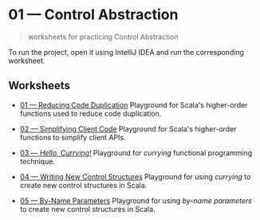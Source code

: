 # 01 &mdash; Control Abstraction
> worksheets for practicing Control Abstraction

To run the project, open it using IntelliJ IDEA and run the corresponding worksheet.

## Worksheets
+ [01 &mdash; Reducing Code Duplication](./01-reducing-code-duplication.sc)
Playground for Scala's higher-order functions used to reduce code duplication. 

+ [02 &mdash; Simplifying Client Code](./02-simplifying-client-code.sc)
Playground for Scala's higher-order functions to simplify client APIs.

+ [03 &mdash; *Hello, Currying!*](./03-currying.sc)
Playground for *currying* functional programming technique.

+ [04 &mdash; Writing New Control Structures](./04-writing-new-control-structures.sc)
Playground for using *currying* to create new control structures in Scala.

+ [05 &mdash; By-Name Parameters](./05-by-name-parameters.sc)
Playground for using *by-name parameters* to create new control structures in Scala.

